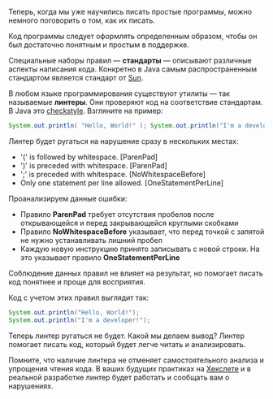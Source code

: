 Теперь, когда мы уже научились писать простые программы, можно немного поговорить о том, как их писать.

Код программы следует оформлять определенным образом, чтобы он был достаточно понятным и простым в поддержке.

Специальные наборы правил — **стандарты** — описывают различные аспекты написания кода. Конкретно в Java самым распространенным стандартом является стандарт от [Sun](https://checkstyle.sourceforge.io/checks.html).

В любом языке программирования существуют утилиты — так называемые **линтеры**. Они проверяют код на соответствие стандартам. В Java это [checkstyle](https://github.com/checkstyle/checkstyle). Взгляните на пример:

```java
System.out.println( "Hello, World!" ); System.out.println("I'm a developer!") ;
```

Линтер будет ругаться на нарушение сразу в нескольких местах:

* '(' is followed by whitespace. [ParenPad]
* ')' is preceded with whitespace. [ParenPad]
* ';' is preceded with whitespace. [NoWhitespaceBefore]
* Only one statement per line allowed. [OneStatementPerLine]

Проанализируем данные ошибки:

* Правило **ParenPad** требует отсутствия пробелов после открывающейся и перед закрывающейся круглыми скобками
* Правило **NoWhitespaceBefore** указывает, что перед точкой с запятой не нужно устанавливать лишний пробел
* Каждую новую инструкцию принято записывать с новой строки. На это указывает правило **OneStatementPerLine**

Соблюдение данных правил не влияет на результат, но помогает писать код понятнее и проще для восприятия.

Код с учетом этих правил выглядит так:

```java
System.out.println("Hello, World!");
System.out.println("I'm a developer!");
```

Теперь линтер ругаться не будет. Какой мы делаем вывод? Линтер помогает писать код, который будет легче читать и анализировать.

Помните, что наличие линтера не отменяет самостоятельного анализа и упрощения чтения кода. В ваших будущих практиках на [Хекслете](https://ru.hexlet.io) и в реальной разработке линтер будет работать и сообщать вам о нарушениях.
